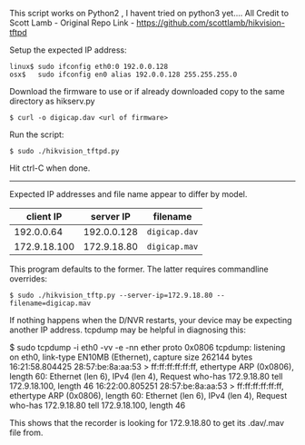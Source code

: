 This script works on Python2 , I havent tried on python3 yet....
All Credit to Scott Lamb - Original Repo Link - https://github.com/scottlamb/hikvision-tftpd


Setup the expected IP address:

    linux$ sudo ifconfig eth0:0 192.0.0.128
    osx$   sudo ifconfig en0 alias 192.0.0.128 255.255.255.0

Download the firmware to use or if already downloaded copy to the same directory as hikserv.py

    $ curl -o digicap.dav <url of firmware>

Run the script:

    $ sudo ./hikvision_tftpd.py

Hit ctrl-C when done.

----------------------

Expected IP addresses and file name appear to differ by model.

| client IP    | server IP    | filename      |
| ------------ | ------------ | ------------- |
| 192.0.0.64   | 192.0.0.128  | `digicap.dav` |
| 172.9.18.100 | 172.9.18.80  | `digicap.mav` |

This program defaults to the former. The latter requires commandline overrides:

    $ sudo ./hikvision_tftp.py --server-ip=172.9.18.80 --filename=digicap.mav

If nothing happens when the D/NVR restarts, your device may be expecting
another IP address. tcpdump may be helpful in diagnosing this:

$ sudo tcpdump -i eth0 -vv -e -nn ether proto 0x0806
tcpdump: listening on eth0, link-type EN10MB (Ethernet), capture size 262144 bytes
16:21:58.804425 28:57:be:8a:aa:53 > ff:ff:ff:ff:ff:ff, ethertype ARP (0x0806), length 60: Ethernet (len 6), IPv4 (len 4), Request   who-has 172.9.18.80 tell 172.9.18.100, length 46
16:22:00.805251 28:57:be:8a:aa:53 > ff:ff:ff:ff:ff:ff, ethertype ARP (0x0806), length 60: Ethernet (len 6), IPv4 (len 4), Request who-has 172.9.18.80 tell 172.9.18.100, length 46


This shows that the recorder is looking for 172.9.18.80 to get its .dav/.mav file from.
